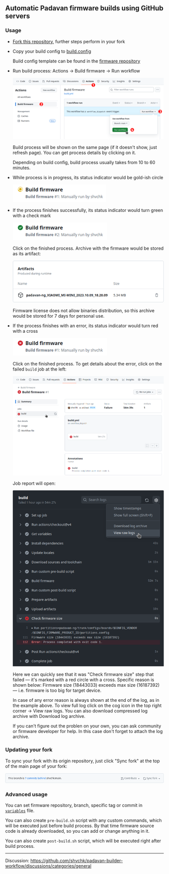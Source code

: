 ## Automatic Padavan firmware builds using GitHub servers

### Usage

- [Fork this repository](https://github.com/shvchk/padavan-builder-workflow/fork), further steps perform in your fork

- Copy your build config to [build.config](build.config)

  Build config template can be found in the [firmware repository](https://gitlab.com/hadzhioglu/padavan-ng/-/tree/master/trunk/configs/templates)

- Run build process: Actions → Build firmware → Run workflow

  ![run workflow](misc/run-workflow.webp)

  Build process will be shown on the same page (if it doesn't show, just refresh page). You can get process details by clicking on it.

  Depending on build config, build process usually takes from 10 to 60 minutes.

- While process is in progress, its status indicator would be gold-ish circle

  ![workflow status progress](misc/workflow-status-in-progress.webp)

- If the process finishes successfully, its status indicator would turn green with a check mark

  ![workflow status success](misc/workflow-status-success.webp)

  Click on the finished process. Archive with the firmware would be stored as its artifact:

  ![workflow artifacts](misc/workflow-artifacts.webp)

  Firmware license does not allow binaries distribution, so this archive would be stored for 7 days for personal use.

- If the process finishes with an error, its status indicator would turn red with a cross

  ![workflow status fail](misc/workflow-status-fail.webp)

  Click on the finished process. To get details about the error, click on the failed `build` job at the left:

  ![workflow details fail](misc/workflow-details-fail.webp)

  Job report will open:

  ![workflow details get logs](misc/workflow-details-get-logs.webp)

  Here we can quickly see that it was "Check firmware size" step that failed — it's marked with a red circle with a cross. Specific reason is shown below: Firmware size (18443033) exceeds max size (16187392) — i.e. firmware is too big for target device.

  In case of any error reason is always shown at the end of the log, as in the example above. To view full log click on the cog icon in the top right corner → View raw logs. You can also download compressed log archive with Download log archive.

  If you can't figure out the problen on your own, you can ask community or firmware developer for help. In this case don't forget to attach the log archive.


### Updating your fork

To sync your fork with its origin repository, just click "Sync fork" at the top of the main page of your fork:

![sync fork](misc/sync-fork.webp)


### Advanced usage

You can set firmware repository, branch, specific tag or commit in [`variables`](variables) file.

You can also create `pre-build.sh` script with any custom commands, which will be executed just before build process. By that time firmware source code is already downloaded, so you can add or change anything in it.

You can also create `post-build.sh` script, which will be executed right after build process.

---

Discussion: https://github.com/shvchk/padavan-builder-workflow/discussions/categories/general
